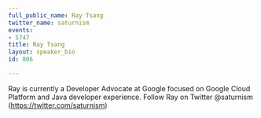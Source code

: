 ```yaml
---
full_public_name: Ray Tsang
twitter_name: saturnism
events:
- 5747
title: Ray Tsang
layout: speaker_bio
id: 806

---
```

Ray is currently a Developer Advocate at Google focused on Google Cloud Platform and Java developer experience. Follow Ray on Twitter @saturnism (https://twitter.com/saturnism)